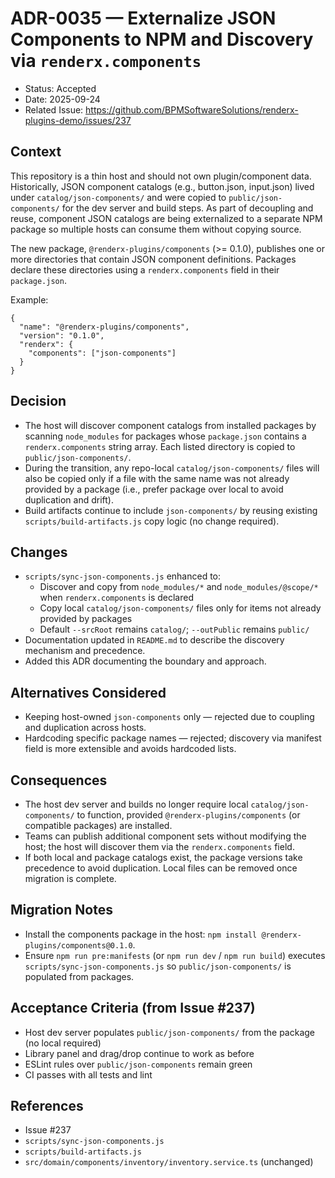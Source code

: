# ADR-0035 — Externalize JSON Components to NPM and Discovery via `renderx.components`

- Status: Accepted
- Date: 2025-09-24
- Related Issue: https://github.com/BPMSoftwareSolutions/renderx-plugins-demo/issues/237

## Context

This repository is a thin host and should not own plugin/component data. Historically, JSON component catalogs (e.g., button.json, input.json) lived under `catalog/json-components/` and were copied to `public/json-components/` for the dev server and build steps. As part of decoupling and reuse, component JSON catalogs are being externalized to a separate NPM package so multiple hosts can consume them without copying source.

The new package, `@renderx-plugins/components` (>= 0.1.0), publishes one or more directories that contain JSON component definitions. Packages declare these directories using a `renderx.components` field in their `package.json`.

Example:

```
{
  "name": "@renderx-plugins/components",
  "version": "0.1.0",
  "renderx": {
    "components": ["json-components"]
  }
}
```

## Decision

- The host will discover component catalogs from installed packages by scanning `node_modules` for packages whose `package.json` contains a `renderx.components` string array. Each listed directory is copied to `public/json-components/`.
- During the transition, any repo-local `catalog/json-components/` files will also be copied only if a file with the same name was not already provided by a package (i.e., prefer package over local to avoid duplication and drift).
- Build artifacts continue to include `json-components/` by reusing existing `scripts/build-artifacts.js` copy logic (no change required).

## Changes

- `scripts/sync-json-components.js` enhanced to:
  - Discover and copy from `node_modules/*` and `node_modules/@scope/*` when `renderx.components` is declared
  - Copy local `catalog/json-components/` files only for items not already provided by packages
  - Default `--srcRoot` remains `catalog/`; `--outPublic` remains `public/`
- Documentation updated in `README.md` to describe the discovery mechanism and precedence.
- Added this ADR documenting the boundary and approach.

## Alternatives Considered

- Keeping host-owned `json-components` only — rejected due to coupling and duplication across hosts.
- Hardcoding specific package names — rejected; discovery via manifest field is more extensible and avoids hardcoded lists.

## Consequences

- The host dev server and builds no longer require local `catalog/json-components/` to function, provided `@renderx-plugins/components` (or compatible packages) are installed.
- Teams can publish additional component sets without modifying the host; the host will discover them via the `renderx.components` field.
- If both local and package catalogs exist, the package versions take precedence to avoid duplication. Local files can be removed once migration is complete.

## Migration Notes

- Install the components package in the host: `npm install @renderx-plugins/components@0.1.0`.
- Ensure `npm run pre:manifests` (or `npm run dev` / `npm run build`) executes `scripts/sync-json-components.js` so `public/json-components/` is populated from packages.

## Acceptance Criteria (from Issue #237)

- Host dev server populates `public/json-components/` from the package (no local required)
- Library panel and drag/drop continue to work as before
- ESLint rules over `public/json-components` remain green
- CI passes with all tests and lint

## References

- Issue #237
- `scripts/sync-json-components.js`
- `scripts/build-artifacts.js`
- `src/domain/components/inventory/inventory.service.ts` (unchanged)

